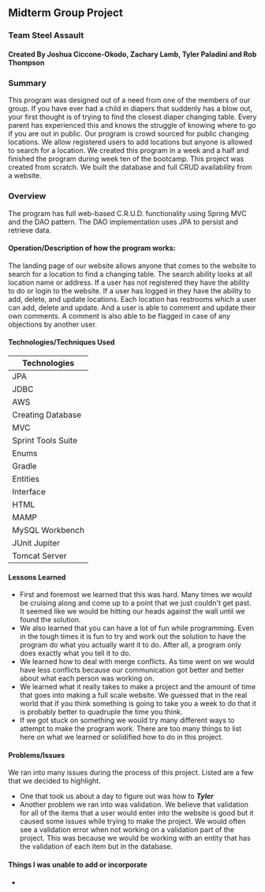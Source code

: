 ## Midterm Group Project

### Team Steel Assault

#### Created By Joshua Ciccone-Okodo, Zachary Lamb, Tyler Paladini and Rob Thompson

### Summary
This program was designed out of a need from one of the members of our group. If you have ever had a child in diapers that suddenly has a blow out, your first thought is of trying to find the closest diaper changing table. Every parent has experienced this and knows the struggle of knowing where to go if you are out in public. Our program is crowd sourced for public changing locations. We allow registered users to add locations but anyone is allowed to search for a location. We created this program in a week and a half and finished the program during week ten of the bootcamp. This project was created from scratch. We built the database and full CRUD availability from a website.

### Overview
The program has full web-based C.R.U.D. functionality using Spring MVC and the DAO pattern. The DAO implementation uses JPA to persist and retrieve data.

#### Operation/Description of how the program works:
The landing page of our website allows anyone that comes to the website to search for a location to find a changing table. The search ability looks at all location name or address. If a user has not registered they have the ability to do or login to the website. If a user has logged in they have the ability to add, delete, and update locations. Each location has restrooms which a user can add, delete and update. And a user is able to comment and update their own comments. A comment is also able to be flagged in case of any objections by another user. 

#### Technologies/Techniques Used

| Technologies       |
| ------------------ |
| JPA                |
| JDBC               |
| AWS                |
| Creating Database  |
| MVC                |
| Sprint Tools Suite |
| Enums              |
| Gradle             |
| Entities           |
| Interface          |
| HTML               |
| MAMP               |
| MySQL Workbench    |
| JUnit Jupiter      |
| Tomcat Server      |


#### Lessons Learned
- First and foremost we learned that this was hard. Many times we would be cruising along and come up to a point that we just couldn't get past. It seemed like we would be hitting our heads against the wall until we found the solution.
- We also learned that you can have a lot of fun while programming. Even in the tough times it is fun to try and work out the solution to have the program do what you actually want it to do. After all, a program only does exactly what you tell it to do.
- We learned how to deal with merge conflicts. As time went on we would have less conflicts because our communication got better and better about what each person was working on.
- We learned what it really takes to make a project and the amount of time that goes into making a full scale website. We guessed that in the real world that if you think something is going to take you a week to do that it is probably better to quadruple the time you think.
- If we got stuck on something we would try many different ways to attempt to make the program work. There are too many things to list here on what we learned or solidified how to do in this project.

#### Problems/Issues
We ran into many issues during the process of this project. Listed are a few that we decided to highlight.
- One that took us about a day to figure out was how to *****Tyler*****
- Another problem we ran into was validation. We believe that validation for all of the items that a user would enter into the website is good but it caused some issues while trying to make the project. We would often see a validation error when not working on a validation part of the project. This was because we would be working with an entity that has the validation of each item but in the database.

#### Things I was unable to add or incorporate
- 
